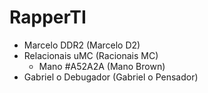 # RapperTI

- Marcelo DDR2 (Marcelo D2)
- Relacionais uMC (Racionais MC)
  - Mano #A52A2A (Mano Brown)
- Gabriel o Debugador (Gabriel o Pensador)
